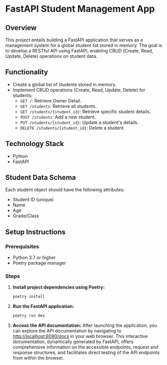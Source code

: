 # FastAPI Student Management App

## Overview
This project entails building a FastAPI application that serves as a management system for a global student list stored in memory. The goal is to develop a RESTful API using FastAPI, enabling CRUD (Create, Read, Update, Delete) operations on student data.

## Functionality
- Create a global list of students stored in memory.
- Implement CRUD operations (Create, Read, Update, Delete) for students:
    - `GET /`: Retrieve Owner Detail.
    - `GET /students`: Retrieve all students.
    - `GET /students/{student_id}`: Retrieve specific student details.
    - `POST /students`: Add a new student.
    - `PUT /students/{student_id}`: Update a student's details.
    - `DELETE /students/{student_id}`: Delete a student.

## Technology Stack
- Python
- FastAPI

## Student Data Schema
Each student object should have the following attributes:
- Student ID (unique)
- Name
- Age
- Grade/Class

## Setup Instructions

### Prerequisites
- Python 3.7 or higher
- Poetry package manager

### Steps

1. **Install project dependencies using Poetry:**
    ```bash
    poetry install
    ```

2. **Run the FastAPI application:**
    ```bash
    poetry run dev
    ```

3. **Access the API documentation:**
    After launching the application, you can explore the API documentation by navigating to  [http://localhost:8080/docs](http://localhost:8080/docs)  in your web browser. This interactive documentation, dynamically generated by FastAPI, offers comprehensive information on the accessible endpoints, request and response structures, and facilitates direct testing of the API endpoints from within the browser.
